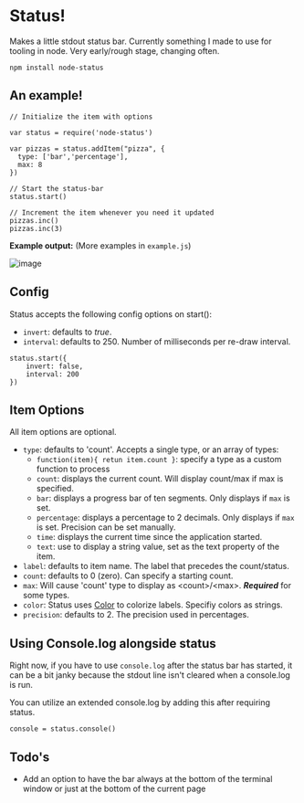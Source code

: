 # Status!

Makes a little stdout status bar. Currently something I made to use for tooling in node.
Very early/rough stage, changing often.

```
npm install node-status
```

## An example!
	// Initialize the item with options

	var status = require('node-status')

	var pizzas = status.addItem("pizza", {
	  type: ['bar','percentage'],
	  max: 8
	})
	
	// Start the status-bar
	status.start()

	// Increment the item whenever you need it updated
	pizzas.inc()
	pizzas.inc(3)
	

**Example output:** (More examples in `example.js`)

![image](http://f.cl.ly/items/1O3P0D1g0v1O373u1T1y/animated_status_bar.gif)



## Config
Status accepts the following config options on start():
+ `invert`: defaults to *true*.
+ `interval`: defaults to 250. Number of milliseconds per re-draw interval.

```
status.start({
	invert: false, 
	interval: 200
})
```

## Item Options

All item options are optional.

+ `type`: defaults to 'count'. Accepts a single type, or an array of types:
	+ `function(item){ retun item.count }`: specify a type as a custom function to process
	+ `count`: displays the current count. Will display count/max if max is specified.
	+ `bar`: displays a progress bar of ten segments. Only displays if `max` is set.
	+ `percentage`: displays a percentage to 2 decimals. Only displays if `max` is set. Precision can be set manually.
	+ `time`: displays the current time since the application started.
	+ `text`: use to display a string value, set as the text property of the item.
+ `label`: defaults to item name. The label that precedes the count/status.
+ `count`: defaults to 0 (zero). Can specify a starting count.
+ `max`: Will cause 'count' type to display as \<count>/\<max>. ***Required*** for some types.
+ `color`: Status uses [Color](https://github.com/Marak/colors.js) to colorize labels. Specifiy colors as strings.
+ `precision`: defaults to 2. The precision used in percentages.



## Using Console.log alongside status
Right now, if you have to use `console.log` after the status bar has started, it can be a bit janky because the stdout line isn't cleared when a console.log is run.

You can utilize an extended console.log by adding this after requiring status.

	console = status.console()


## Todo's
+ Add an option to have the bar always at the bottom of the terminal window or just at the bottom of the current page
